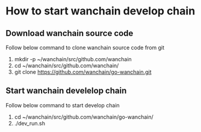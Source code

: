 # How to start wanchain develop chain
## Download wanchain source code
> 
Follow below command to clone wanchain source code from git

1. mkdir -p ~/wanchain/src/github.com/wanchain
2. cd ~/wanchain/src/github.com/wanchain/
3. git clone https://github.com/wanchain/go-wanchain.git



## Start wanchain develelop chain
> 
Follow below command to start develop chain

1. cd ~/wanchain/src/github.com/wanchain/go-wanchain/
2. ./dev_run.sh

